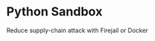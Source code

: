# Python Sandbox

<!-- tl;dr starts -->

Reduce supply-chain attack with Firejail or Docker

<!-- tl;dr ends -->

<!-- TODO: https://bnikolic.co.uk/blog/python/2024/01/13/python-sec -->
